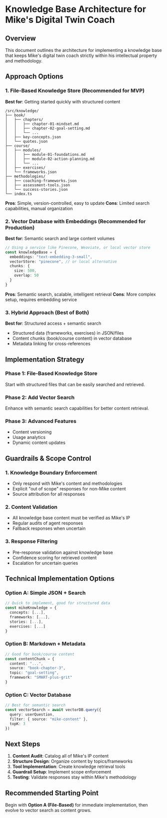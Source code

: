 # Knowledge Base Architecture for Mike's Digital Twin Coach

## Overview
This document outlines the architecture for implementing a knowledge base that keeps Mike's digital twin coach strictly within his intellectual property and methodology.

## Approach Options

### 1. **File-Based Knowledge Store (Recommended for MVP)**
**Best for**: Getting started quickly with structured content

```
/src/knowledge/
├── book/
│   ├── chapters/
│   │   ├── chapter-01-mindset.md
│   │   ├── chapter-02-goal-setting.md
│   │   └── ...
│   ├── key-concepts.json
│   └── quotes.json
├── course/
│   ├── modules/
│   │   ├── module-01-foundations.md
│   │   ├── module-02-action-planning.md
│   │   └── ...
│   ├── exercises/
│   └── frameworks.json
├── methodologies/
│   ├── coaching-frameworks.json
│   ├── assessment-tools.json
│   └── success-stories.json
└── index.ts
```

**Pros**: Simple, version-controlled, easy to update
**Cons**: Limited search capabilities, manual organization

### 2. **Vector Database with Embeddings (Recommended for Production)**
**Best for**: Semantic search and large content volumes

```typescript
// Using a service like Pinecone, Weaviate, or local vector store
const knowledgeBase = {
  embeddings: "text-embedding-3-small",
  vectorStore: "pinecone", // or local alternative
  chunks: {
    size: 500,
    overlap: 50
  }
}
```

**Pros**: Semantic search, scalable, intelligent retrieval
**Cons**: More complex setup, requires embedding service

### 3. **Hybrid Approach (Best of Both)**
**Best for**: Structured access + semantic search

- Structured data (frameworks, exercises) in JSON/files
- Content chunks (book/course content) in vector database
- Metadata linking for cross-references

## Implementation Strategy

### Phase 1: File-Based Knowledge Store
Start with structured files that can be easily searched and retrieved.

### Phase 2: Add Vector Search
Enhance with semantic search capabilities for better content retrieval.

### Phase 3: Advanced Features
- Content versioning
- Usage analytics
- Dynamic content updates

## Guardrails & Scope Control

### 1. **Knowledge Boundary Enforcement**
- Only respond with Mike's content and methodologies
- Explicit "out of scope" responses for non-Mike content
- Source attribution for all responses

### 2. **Content Validation**
- All knowledge base content must be verified as Mike's IP
- Regular audits of agent responses
- Fallback responses when uncertain

### 3. **Response Filtering**
- Pre-response validation against knowledge base
- Confidence scoring for retrieved content
- Escalation for uncertain queries

## Technical Implementation Options

### Option A: Simple JSON + Search
```typescript
// Quick to implement, good for structured data
const mikeKnowledge = {
  concepts: [...],
  frameworks: [...],
  stories: [...],
  exercises: [...]
}
```

### Option B: Markdown + Metadata
```typescript
// Good for book/course content
const contentChunk = {
  content: "...",
  source: "book-chapter-3",
  topic: "goal-setting",
  framework: "SMART-plus-grit"
}
```

### Option C: Vector Database
```typescript
// Best for semantic search
const vectorSearch = await vectorDB.query({
  query: userQuestion,
  filter: { source: "mike-content" },
  topK: 3
})
```

## Next Steps

1. **Content Audit**: Catalog all of Mike's IP content
2. **Structure Design**: Organize content by topics/frameworks
3. **Tool Implementation**: Create knowledge retrieval tools
4. **Guardrail Setup**: Implement scope enforcement
5. **Testing**: Validate responses stay within Mike's methodology

## Recommended Starting Point

Begin with **Option A (File-Based)** for immediate implementation, then evolve to vector search as content grows.